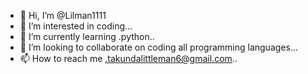 - 👋 Hi, I’m @Lilman1111
- 👀 I’m interested in coding...
- 🌱 I’m currently learning .python..
- 💞️ I’m looking to collaborate on coding all programming languages...
- 📫 How to reach me .takundalittleman6@gmail.com..

<!---
Lilman1111/Lilman1111 is a ✨ special ✨ repository because its `README.md` (this file) appears on your GitHub profile.
You can click the Preview link to take a look at your changes.
--->
